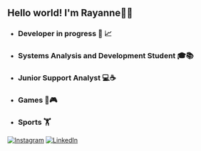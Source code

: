 ## Hello world! I'm Rayanne👋🏻

* ### Developer in progress :construction_worker: :chart_with_upwards_trend:
* ### Systems Analysis and Development Student :mortar_board::books:
* ### Junior Support Analyst :computer::coffee:
* ### Games :space_invader::video_game:
* ### Sports :weight_lifting:
<!-- Links -->

[![Instagram](https://img.shields.io/badge/Instagram-E4405F?style=for-the-badge&logo=instagram&logoColor=white)](https://www.instagram.com/raylyxd/)
[![LinkedIn](https://img.shields.io/badge/LinkedIn-0077B5?style=for-the-badge&logo=linkedin&logoColor=white)](https://www.linkedin.com/in/rayannetiffany/)

  
